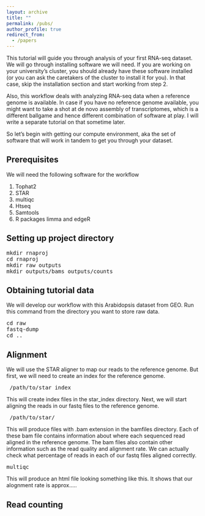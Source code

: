 ```yaml
---
layout: archive
title: ""
permalink: /pubs/
author_profile: true
redirect_from:
  - /papers
---
```





This tutorial will guide you through analysis of your first RNA-seq dataset. We will go through installing software we will need. If you are working on your university’s cluster, you should already have these software installed (or you can ask the caretakers of the cluster to install it for you). In that case, skip the installation section and start working from step 2. 
 
Also, this workflow deals with analyzing RNA-seq data when a reference genome is available. In case if you have no reference genome available, you might want to take a shot at de novo assembly of transcriptomes, which is a different ballgame and hence different combination of software at play. I will write a separate tutorial on that sometime later.    

So let’s begin with getting our compute environment, aka the set of software that will work in tandem to get you through your dataset.


## Prerequisites 
  
We will need the following software for the workflow 
1. Tophat2
2. STAR 
3. multiqc
4. Htseq
5. Samtools 
6. R packages limma and edgeR 


## Setting up project directory

<pre>mkdir rnaproj
cd rnaproj
mkdir raw outputs
mkdir outputs/bams outputs/counts</pre>

## Obtaining tutorial data

We will develop our workflow with this Arabidopsis dataset from GEO. Run this command from the directory you want to store raw data.
<pre>cd raw
fastq-dump 
cd ..</pre>


## Alignment

We will use the STAR aligner to map our reads to the reference genome. But first, we will need to create an index for the reference genome. 

<pre> /path/to/star index </pre>

This will create index files in the star_index directory. Next, we will start aligning the reads in our fastq files to the reference genome. 

<pre> /path/to/star/ </pre> 

This will produce files with .bam extension in the bamfiles directory. Each of these bam file contains information about where each sequenced read aligned in the reference genome. The bam files also contain other information such as the read quality and alignment rate. We can actually check what percentage of reads in each of our fastq files aligned correctly.

<pre>multiqc</pre>  

This will produce an html file looking something like this. It shows that our alognment rate is approx.....

## Read counting


